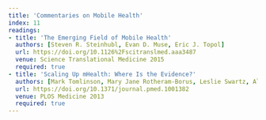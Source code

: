 ```yaml
---
title: 'Commentaries on Mobile Health'
index: 11
readings:
- title: 'The Emerging Field of Mobile Health'
  authors: [Steven R. Steinhubl, Evan D. Muse, Eric J. Topol]
  url: https://doi.org/10.1126%2Fscitranslmed.aaa3487
  venue: Science Translational Medicine 2015
  required: true
- title: 'Scaling Up mHealth: Where Is the Evidence?'
  authors: [Mark Tomlinson, Mary Jane Rotheram-Borus, Leslie Swartz, Alexander Tsai]
  url: https://doi.org/10.1371/journal.pmed.1001382
  venue: PLOS Medicine 2013
  required: true
---
```

